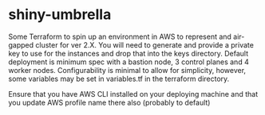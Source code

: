 # shiny-umbrella

Some Terraform to spin up an environment in AWS to represent and air-gapped cluster for ver 2.X. You will need to generate and provide a private key to use for the instances and drop that into the keys directory. Default deployment is minimum spec with a bastion node, 3 control planes and 4 worker nodes. Configurability is minimal to allow for simplicity, however, some variables may be set in variables.tf in the terraform directory.

Ensure that you have AWS CLI installed on your deploying machine and that you update AWS profile name there also (probably to default)
